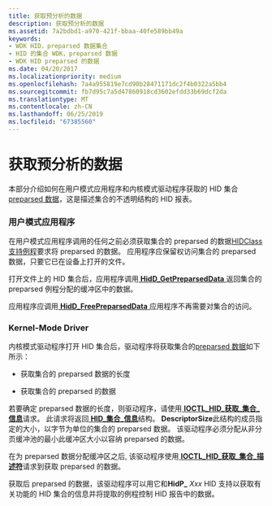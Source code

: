 ```yaml
---
title: 获取预分析的数据
description: 获取预分析的数据
ms.assetid: 7a2bdbd1-a970-421f-bbaa-40fe589bb49a
keywords:
- WDK HID，preparsed 数据集合
- HID 的集合 WDK，preparsed 数据
- WDK HID preparsed 的数据
ms.date: 04/20/2017
ms.localizationpriority: medium
ms.openlocfilehash: 7a4a955819e7cd90b28471171dc2f4b0322a5bb4
ms.sourcegitcommit: fb7d95c7a5d47860918cd3602efdd33b69dcf2da
ms.translationtype: MT
ms.contentlocale: zh-CN
ms.lasthandoff: 06/25/2019
ms.locfileid: "67385560"
---
```

# <a name="obtaining-preparsed-data"></a>获取预分析的数据





本部分介绍如何在用户模式应用程序和内核模式驱动程序获取的 HID 集合[preparsed 数据](preparsed-data.md)，这是描述集合的不透明结构的 HID 报表。

### <a name="user-mode-application"></a>用户模式应用程序

在用户模式应用程序调用的任何之前必须获取集合的 preparsed 的数据[HIDClass 支持例程](https://docs.microsoft.com/windows-hardware/drivers/ddi/content/index)要求将 preparsed 的数据。 应用程序应保留权访问集合的 preparsed 数据，只要它已在设备上打开的文件。

打开文件上的 HID 集合后，应用程序调用[ **HidD\_GetPreparsedData** ](https://docs.microsoft.com/windows-hardware/drivers/ddi/content/hidsdi/nf-hidsdi-hidd_getpreparseddata)返回集合的 preparsed 例程分配的缓冲区中的数据。

应用程序应调用[ **HidD\_FreePreparsedData** ](https://docs.microsoft.com/windows-hardware/drivers/ddi/content/hidsdi/nf-hidsdi-hidd_freepreparseddata)应用程序不再需要对集合的访问。

### <a name="kernel-mode-driver"></a>Kernel-Mode Driver

内核模式驱动程序打开 HID 集合后，驱动程序将获取集合的[preparsed 数据](preparsed-data.md)如下所示：

-   获取集合的 preparsed 数据的长度

-   获取集合的 preparsed 的数据

若要确定 preparsed 数据的长度，则驱动程序，请使用[ **IOCTL\_HID\_获取\_集合\_信息**](https://docs.microsoft.com/windows-hardware/drivers/ddi/content/hidclass/ni-hidclass-ioctl_hid_get_collection_information)请求。 此请求将返回[ **HID\_集合\_信息**](https://docs.microsoft.com/windows-hardware/drivers/ddi/content/hidclass/ns-hidclass-_hid_collection_information)结构。 **DescriptorSize**此结构的成员指定的大小，以字节为单位的集合的 preparsed 数据。 该驱动程序必须分配从非分页缓冲池的最小此缓冲区大小以容纳 preparsed 的数据。

在为 preparsed 数据分配缓冲区之后, 该驱动程序使用[ **IOCTL\_HID\_获取\_集合\_描述符**](https://docs.microsoft.com/windows-hardware/drivers/ddi/content/hidclass/ni-hidclass-ioctl_hid_get_collection_descriptor)请求到获取 preparsed 的数据。

获取后 preparsed 的数据，该驱动程序可以用它和**HidP\_** <em>Xxx</em> HID 支持以获取有关功能的 HID 集合的信息并将提取的例程控制 HID 报告中的数据。

 

 




